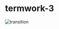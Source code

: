 # termwork-3


![transition](https://user-images.githubusercontent.com/117889978/217721591-ae4b4d89-8c96-482c-953b-d2d48a119d3a.jpg)
